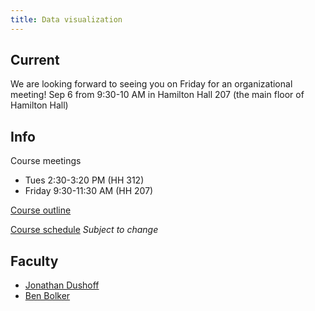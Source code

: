 ```yaml
---
title: Data visualization
---
```


## Current

We are looking forward to seeing you on Friday for an organizational meeting!  Sep 6 from 9:30-10 AM in Hamilton Hall 207 (the main floor of Hamilton Hall)

## Info

Course meetings

- Tues 2:30-3:20 PM (HH 312)
- Friday 9:30-11:30 AM (HH 207)

[Course outline](outline.html)

[Course schedule](sched.html) _Subject to change_

## Faculty

-   [Jonathan Dushoff](http://www.biology.mcmaster.ca/dushoff/)
-   [Ben Bolker](http://www.math.mcmaster.ca/~bolker/)

